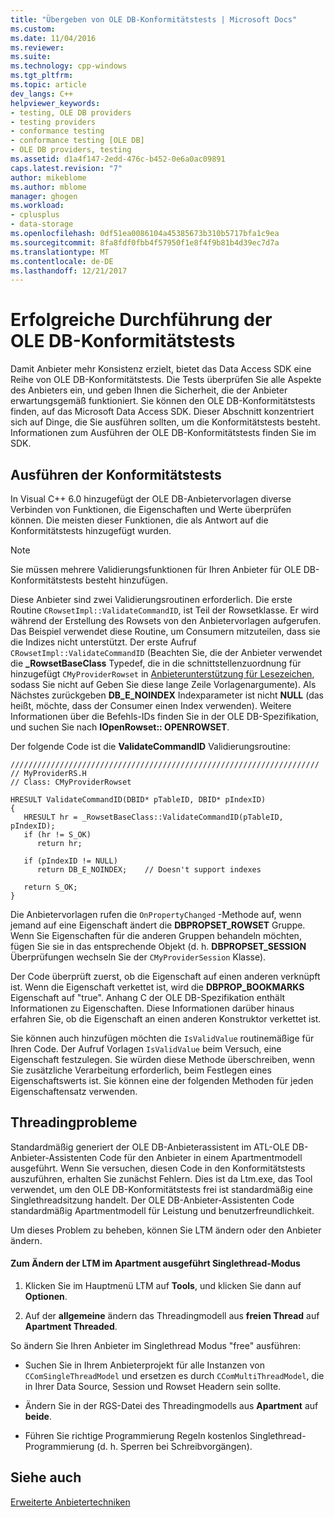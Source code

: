 ```yaml
---
title: "Übergeben von OLE DB-Konformitätstests | Microsoft Docs"
ms.custom: 
ms.date: 11/04/2016
ms.reviewer: 
ms.suite: 
ms.technology: cpp-windows
ms.tgt_pltfrm: 
ms.topic: article
dev_langs: C++
helpviewer_keywords:
- testing, OLE DB providers
- testing providers
- conformance testing
- conformance testing [OLE DB]
- OLE DB providers, testing
ms.assetid: d1a4f147-2edd-476c-b452-0e6a0ac09891
caps.latest.revision: "7"
author: mikeblome
ms.author: mblome
manager: ghogen
ms.workload:
- cplusplus
- data-storage
ms.openlocfilehash: 0df51ea0086104a45385673b310b5717bfa1c9ea
ms.sourcegitcommit: 8fa8fdf0fbb4f57950f1e8f4f9b81b4d39ec7d7a
ms.translationtype: MT
ms.contentlocale: de-DE
ms.lasthandoff: 12/21/2017
---
```

# <a name="passing-ole-db-conformance-tests"></a>Erfolgreiche Durchführung der OLE DB-Konformitätstests
Damit Anbieter mehr Konsistenz erzielt, bietet das Data Access SDK eine Reihe von OLE DB-Konformitätstests. Die Tests überprüfen Sie alle Aspekte des Anbieters ein, und geben Ihnen die Sicherheit, die der Anbieter erwartungsgemäß funktioniert. Sie können den OLE DB-Konformitätstests finden, auf das Microsoft Data Access SDK. Dieser Abschnitt konzentriert sich auf Dinge, die Sie ausführen sollten, um die Konformitätstests besteht. Informationen zum Ausführen der OLE DB-Konformitätstests finden Sie im SDK.  
  
## <a name="running-the-conformance-tests"></a>Ausführen der Konformitätstests  
 In Visual C++ 6.0 hinzugefügt der OLE DB-Anbietervorlagen diverse Verbinden von Funktionen, die Eigenschaften und Werte überprüfen können. Die meisten dieser Funktionen, die als Antwort auf die Konformitätstests hinzugefügt wurden.  
  
> [!NOTE]
>  Sie müssen mehrere Validierungsfunktionen für Ihren Anbieter für OLE DB-Konformitätstests besteht hinzufügen.  
  
 Diese Anbieter sind zwei Validierungsroutinen erforderlich. Die erste Routine `CRowsetImpl::ValidateCommandID`, ist Teil der Rowsetklasse. Er wird während der Erstellung des Rowsets von den Anbietervorlagen aufgerufen. Das Beispiel verwendet diese Routine, um Consumern mitzuteilen, dass sie die Indizes nicht unterstützt. Der erste Aufruf `CRowsetImpl::ValidateCommandID` (Beachten Sie, die der Anbieter verwendet die **_RowsetBaseClass** Typedef, die in die schnittstellenzuordnung für hinzugefügt `CMyProviderRowset` in [Anbieterunterstützung für Lesezeichen](../../data/oledb/provider-support-for-bookmarks.md), sodass Sie nicht auf Geben Sie diese lange Zeile Vorlagenargumente). Als Nächstes zurückgeben **DB_E_NOINDEX** Indexparameter ist nicht **NULL** (das heißt, möchte, dass der Consumer einen Index verwenden). Weitere Informationen über die Befehls-IDs finden Sie in der OLE DB-Spezifikation, und suchen Sie nach **IOpenRowset:: OPENROWSET**.  
  
 Der folgende Code ist die **ValidateCommandID** Validierungsroutine:  
  
```  
/////////////////////////////////////////////////////////////////////  
// MyProviderRS.H  
// Class: CMyProviderRowset   
  
HRESULT ValidateCommandID(DBID* pTableID, DBID* pIndexID)  
{  
   HRESULT hr = _RowsetBaseClass::ValidateCommandID(pTableID, pIndexID);  
   if (hr != S_OK)  
      return hr;  
  
   if (pIndexID != NULL)  
      return DB_E_NOINDEX;    // Doesn't support indexes  
  
   return S_OK;  
}  
```  
  
 Die Anbietervorlagen rufen die `OnPropertyChanged` -Methode auf, wenn jemand auf eine Eigenschaft ändert die **DBPROPSET_ROWSET** Gruppe. Wenn Sie Eigenschaften für die anderen Gruppen behandeln möchten, fügen Sie sie in das entsprechende Objekt (d. h. **DBPROPSET_SESSION** Überprüfungen wechseln Sie der `CMyProviderSession` Klasse).  
  
 Der Code überprüft zuerst, ob die Eigenschaft auf einen anderen verknüpft ist. Wenn die Eigenschaft verkettet ist, wird die **DBPROP_BOOKMARKS** Eigenschaft auf "true". Anhang C der OLE DB-Spezifikation enthält Informationen zu Eigenschaften. Diese Informationen darüber hinaus erfahren Sie, ob die Eigenschaft an einen anderen Konstruktor verkettet ist.  
  
 Sie können auch hinzufügen möchten die `IsValidValue` routinemäßige für Ihren Code. Der Aufruf Vorlagen `IsValidValue` beim Versuch, eine Eigenschaft festzulegen. Sie würden diese Methode überschreiben, wenn Sie zusätzliche Verarbeitung erforderlich, beim Festlegen eines Eigenschaftswerts ist. Sie können eine der folgenden Methoden für jeden Eigenschaftensatz verwenden.  
  
## <a name="threading-issues"></a>Threadingprobleme  
 Standardmäßig generiert der OLE DB-Anbieterassistent im ATL-OLE DB-Anbieter-Assistenten Code für den Anbieter in einem Apartmentmodell ausgeführt. Wenn Sie versuchen, diesen Code in den Konformitätstests auszuführen, erhalten Sie zunächst Fehlern. Dies ist da Ltm.exe, das Tool verwendet, um den OLE DB-Konformitätstests frei ist standardmäßig eine Singlethreadsitzung handelt. Der OLE DB-Anbieter-Assistenten Code standardmäßig Apartmentmodell für Leistung und benutzerfreundlichkeit.  
  
 Um dieses Problem zu beheben, können Sie LTM ändern oder den Anbieter ändern.  
  
#### <a name="to-change-ltm-to-run-in-apartment-threaded-mode"></a>Zum Ändern der LTM im Apartment ausgeführt Singlethread-Modus  
  
1.  Klicken Sie im Hauptmenü LTM auf **Tools**, und klicken Sie dann auf **Optionen**.  
  
2.  Auf der **allgemeine** ändern das Threadingmodell aus **freien Thread** auf **Apartment Threaded**.  
  
 So ändern Sie Ihren Anbieter im Singlethread Modus "free" ausführen:  
  
-   Suchen Sie in Ihrem Anbieterprojekt für alle Instanzen von `CComSingleThreadModel` und ersetzen es durch `CComMultiThreadModel`, die in Ihrer Data Source, Session und Rowset Headern sein sollte.  
  
-   Ändern Sie in der RGS-Datei des Threadingmodells aus **Apartment** auf **beide**.  
  
-   Führen Sie richtige Programmierung Regeln kostenlos Singlethread-Programmierung (d. h. Sperren bei Schreibvorgängen).  
  
## <a name="see-also"></a>Siehe auch  
 [Erweiterte Anbietertechniken](../../data/oledb/advanced-provider-techniques.md)